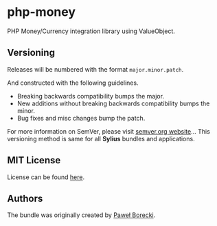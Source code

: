 php-money
=========

PHP Money/Currency integration library using ValueObject.

Versioning
----------

Releases will be numbered with the format `major.minor.patch`.

And constructed with the following guidelines.

* Breaking backwards compatibility bumps the major.
* New additions without breaking backwards compatibility bumps the minor.
* Bug fixes and misc changes bump the patch.

For more information on SemVer, please visit [semver.org website](http://semver.org/)...
This versioning method is same for all **Sylius** bundles and applications.

MIT License
-----------

License can be found [here](https://github.com/Sylius/SyliusMoneyBundle/blob/master/Moneys/meta/LICENSE).

Authors
-------

The bundle was originally created by [Paweł Borecki](http://uriziel.pl).
